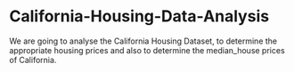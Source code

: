 # California-Housing-Data-Analysis
We are going to analyse the California Housing Dataset, to determine the appropriate housing prices and also to determine the median_house prices of California.
